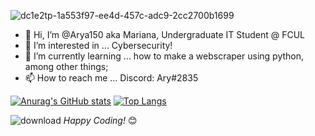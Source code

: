 ![dc1e2tp-1a553f97-ee4d-457c-adc9-2cc2700b1699](https://user-images.githubusercontent.com/97164081/194757750-86c7882f-e5a7-4398-ad53-76bc3121dcbb.gif)



- 👋 Hi, I’m @Arya150 aka Mariana, Undergraduate IT Student @ FCUL
- 👀 I’m interested in ... Cybersecurity!
- 🌱 I’m currently learning ... how to make a webscraper using python, among other things;
- 📫 How to reach me ... Discord: Ary#2835 



[![Anurag's GitHub stats](https://github-readme-stats.vercel.app/api?username=Arya150&show_icons=true&theme=radical)](https://github.com/anuraghazra/github-readme-stats)
[![Top Langs](https://github-readme-stats.vercel.app/api/top-langs/?username=Arya150)](https://github.com/Arya150/Arya150)

![download](https://user-images.githubusercontent.com/97164081/194757475-e0858826-e164-4b97-8069-faea881aba44.gif)
<i>Happy Coding!</i> 😊


